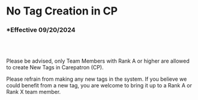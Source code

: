 # No Tag Creation in CP

### \*Effective 09/20/2024

<br></br>

Please be advised, only Team Members with Rank A or higher are allowed to create New Tags in Carepatron (CP).

Please refrain from making any new tags in the system. If you believe we could benefit from a new tag, you are
welcome to bring it up to a Rank A or Rank X team member.
